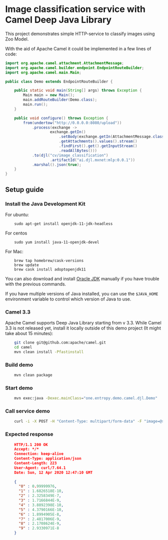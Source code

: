 # Image classification service with Camel Deep Java Library 

This project demonstrates simple HTTP-service to classify images using Zoo Model.

With the aid of Apache Camel it could be implemented in a few lines of code:

```java
import org.apache.camel.attachment.AttachmentMessage;
import org.apache.camel.builder.endpoint.EndpointRouteBuilder;
import org.apache.camel.main.Main;

public class Demo extends EndpointRouteBuilder {

    public static void main(String[] args) throws Exception {
        Main main = new Main();
        main.addRouteBuilder(Demo.class);
        main.run();
    }

    public void configure() throws Exception {
        from(undertow("http://0.0.0.0:8080/upload"))
            .process(exchange ->
                    exchange.getIn()
                        .setBody(exchange.getIn(AttachmentMessage.class)
                        .getAttachments().values().stream()
                        .findFirst().get().getInputStream()
                        .readAllBytes()))
            .to(djl("cv/image_classification")
                    .artifactId("ai.djl.mxnet:mlp:0.0.1"))
            .marshal().json(true);
    }
}
```

## Setup guide

### Install the Java Development Kit
For ubuntu:
```
    sudo apt-get install openjdk-11-jdk-headless
```
For centos
```
    sudo yum install java-11-openjdk-devel
```
For Mac:
```
    brew tap homebrew/cask-versions
    brew update
    brew cask install adoptopenjdk11
```
You can also download and install [Oracle JDK](https://www.oracle.com/technetwork/java/javase/overview/index.html)
manually if you have trouble with the previous commands.

If you have multiple versions of Java installed, you can use the ```$JAVA_HOME``` environment
variable to control which version of Java to use.


### Camel 3.3

Apache Camel supports Deep Java Library starting from v 3.3.
While Camel 3.3 is not released yet, install it locally outside of this demo project (It might take about 15 minutes):
```sh
    git clone git@github.com:apache/camel.git
    cd camel
    mvn clean install -Pfastinstall
```

### Build demo
```sh
    mvn clean package
```

### Start demo
```sh
    mvn exec:java -Dexec.mainClass="one.entropy.demo.camel.djl.Demo"
```  

### Call service demo
```sh
    curl -i -X POST -H "Content-Type: multipart/form-data" -F "image=@src/test/resources/10.png" http://localhost:8080/upload
```  

### Expected response
```json
    HTTP/1.1 200 OK
    Accept: */*
    Connection: keep-alive
    Content-Type: application/json
    Content-Length: 223
    User-Agent: curl/7.64.1
    Date: Sun, 12 Apr 2020 12:47:10 GMT
    
    {
      "0" : 0.99999976,
      "1" : 1.6826518E-10,
      "2" : 2.3258349E-7,
      "3" : 1.7166844E-9,
      "4" : 3.8892398E-10,
      "5" : 4.3790166E-10,
      "6" : 1.8994905E-8,
      "7" : 2.4817006E-9,
      "8" : 2.1708624E-9,
      "9" : 2.9330971E-8
    }
```  

